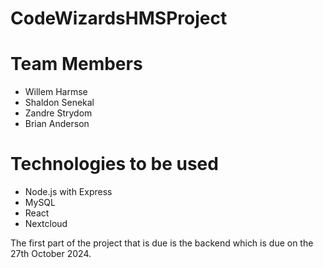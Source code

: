 # CodeWizardsHMSProject

# Team Members
  - Willem Harmse
  - Shaldon Senekal
  - Zandre Strydom
  - Brian Anderson

# Technologies to be used
  - Node.js with Express
  - MySQL
  - React
  - Nextcloud

The first part of the project that is due is the backend which is due on the 27th October 2024.
